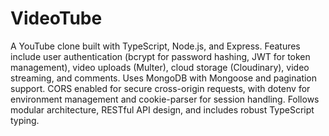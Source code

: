# VideoTube

A YouTube clone built with TypeScript, Node.js, and Express. Features include user authentication (bcrypt for password hashing, JWT for token management), video uploads (Multer), cloud storage (Cloudinary), video streaming, and comments. Uses MongoDB with Mongoose and pagination support. CORS enabled for secure cross-origin requests, with dotenv for environment management and cookie-parser for session handling. Follows modular architecture, RESTful API design, and includes robust TypeScript typing.
